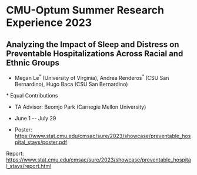 # CMU-Optum Summer Research Experience 2023

## Analyzing the Impact of Sleep and Distress on Preventable Hospitalizations Across Racial and Ethnic Groups 

- Megan Le<sup>\*</sup> (University of Virginia), Andrea Renderos<sup>\*</sup> (CSU San Bernardino), Hugo Baca (CSU San Bernardino)

\* Equal Contributions

- TA Advisor: Beomjo Park (Carnegie Mellon University)

- June 1 -- July 29 

- Poster: https://www.stat.cmu.edu/cmsac/sure/2023/showcase/preventable_hospital_stays/poster.pdf

Report: https://www.stat.cmu.edu/cmsac/sure/2023/showcase/preventable_hospital_stays/report.html

